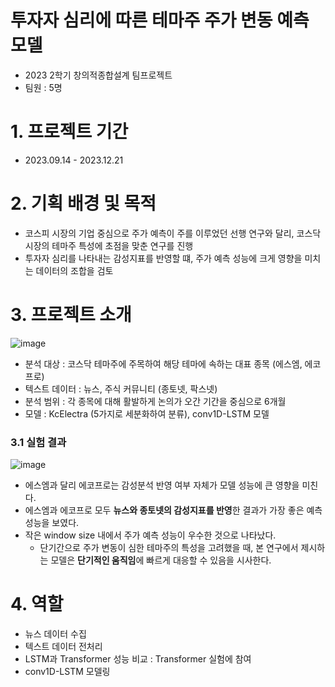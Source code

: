 # 투자자 심리에 따른 테마주 주가 변동 예측 모델
- 2023 2학기 창의적종합설계 팀프로젝트
- 팀원 : 5명

# 1. 프로젝트 기간
- 2023.09.14 - 2023.12.21

# 2. 기획 배경 및 목적
- 코스피 시장의 기업 중심으로 주가 예측이 주를 이루었던 선행 연구와 달리, 코스닥 시장의 테마주 특성에 초점을 맞춘 연구를 진행
- 투자자 심리를 나타내는 감성지표를 반영할 떄, 주가 예측 성능에 크게 영향을 미치는 데이터의 조합을 검토

# 3. 프로젝트 소개 
![image](https://github.com/MINJAEKH/Stock-Prediction-With-Sentiment-Analysis/assets/109459615/a3e9ff6e-be17-4dbc-9184-22c4383fa3e6)

- 분석 대상 : 코스닥 테마주에 주목하여 해당 테마에 속하는 대표 종목 (에스엠, 에코프로)
- 텍스트 데이터 : 뉴스, 주식 커뮤니티 (종토넷, 팍스넷)
- 분석 범위 : 각 종목에 대해 활발하게 논의가 오간 기간을 중심으로 6개월
- 모델 : KcElectra (5가지로 세분화하여 분류), conv1D-LSTM 모델

### 3.1 실험 결과
![image](https://github.com/MINJAEKH/Stock-Prediction-With-Sentiment-Analysis/assets/109459615/4a2127ba-1d27-415a-a64c-19438d089d23)

- 에스엠과 달리 에코프로는 감성분석 반영 여부 자체가 모델 성능에 큰 영향을 미친다.
- 에스엠과 에코프로 모두 **뉴스와 종토넷의 감성지표를 반영**한 결과가 가장 좋은 예측 성능을 보였다.
- 작은 window size 내에서 주가 예측 성능이 우수한 것으로 나타났다.
  - 단기간으로 주가 변동이 심한 테마주의 특성을 고려했을 때, 본 연구에서 제시하는 모델은 **단기적인 움직임**에 빠르게 대응할 수 있음을 시사한다.

# 4. 역할
- 뉴스 데이터 수집
- 텍스트 데이터 전처리
- LSTM과 Transformer 성능 비교 : Transformer 실험에 참여
- conv1D-LSTM 모델링 

